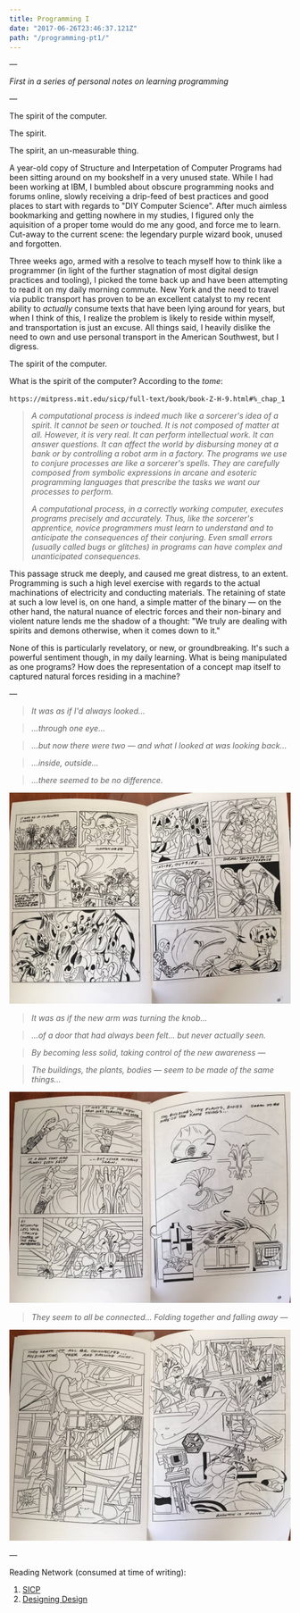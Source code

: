 ```yaml
---
title: Programming I
date: "2017-06-26T23:46:37.121Z"
path: "/programming-pt1/"
---
```


—

_First in a series of personal notes on learning programming_

—

The spirit of the computer.

The spirit.

The spirit, an un-measurable thing.

A year-old copy of Structure and Interpetation of Computer Programs had been sitting around on my bookshelf in a very unused state. While I had been working at IBM, I bumbled about obscure programming nooks and forums online, slowly receiving a drip-feed of best practices and good places to start with regards to "DIY Computer Science". After much aimless bookmarking and getting nowhere in my studies, I figured only the aquisition of a proper tome would do me any good, and force me to learn. Cut-away to the current scene: the legendary purple wizard book, unused and forgotten.

Three weeks ago, armed with a resolve to teach myself how to think like a programmer (in light of the further stagnation of most digital design practices and tooling), I picked the tome back up and have been attempting to read it on my daily morning commute. New York and the need to travel via public transport has proven to be an excellent catalyst to my recent ability to _actually_ consume texts that have been lying around for years, but when I think of this, I realize the problem is likely to reside within myself, and transportation is just an excuse. All things said, I heavily dislike the need to own and use personal transport in the American Southwest, but I digress.

The spirit of the computer.

What is the spirit of the computer? According to the *tome*:

`https://mitpress.mit.edu/sicp/full-text/book/book-Z-H-9.html#%_chap_1`

 > _A computational process is indeed much like a sorcerer's idea of a spirit. It cannot be seen or touched. It is not composed of matter at all. However, it is very real. It can perform intellectual work. It can answer questions. It can affect the world by disbursing money at a bank or by controlling a robot arm in a factory. The programs we use to conjure processes are like a sorcerer's spells. They are carefully composed from symbolic expressions in arcane and esoteric programming languages that prescribe the tasks we want our processes to perform._
> 
> _A computational process, in a correctly working computer, executes programs precisely and accurately. Thus, like the sorcerer's apprentice, novice programmers must learn to understand and to anticipate the consequences of their conjuring. Even small errors (usually called bugs or glitches) in programs can have complex and unanticipated consequences._

This passage struck me deeply, and caused me great distress, to an extent. Programming is such a high level exercise with regards to the actual machinations of electricity and conducting materials. The retaining of state at such a low level is, on one hand, a simple matter of the binary — on the other hand, the natural nuance of electric forces and their non-binary and violent nature lends me the shadow of a thought: "We truly are dealing with spirits and demons otherwise, when it comes down to it."

None of this is particularly revelatory, or new, or groundbreaking. It's such a powerful sentiment though, in my daily learning. What is being manipulated as one programs? How does the representation of a concept map itself to captured natural forces residing in a machine?

—

> _It was as if I'd always looked..._

> _...through one eye..._

>_...but now there were two — and what I looked at was looking back..._

>_...inside, outside..._

>_...there seemed to be no difference._

![Spread One](./a.jpg)

>_It was as if the new arm was turning the knob..._

>_...of a door that had always been felt... but never actually seen._

>_By becoming less solid, taking control of the new awareness —_

>_The buildings, the plants, bodies — seem to be made of the same things..._

![Spread Two](./b.jpg)

>_They seem to all be connected... Folding together and falling away —_

![Spread Three](./c.jpg)

—

Reading Network (consumed at time of writing):

1. [SICP](https://www.are.na/edouard-u/structure-and-interpretation-of-computer-programs)
2. [Designing Design](https://www.are.na/edouard-u/designing-design)